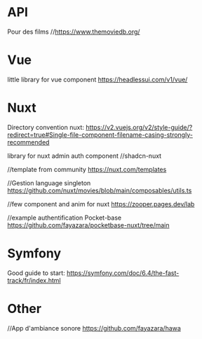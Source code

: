 
# API 
Pour des films
//https://www.themoviedb.org/

# Vue
little library for vue component
https://headlessui.com/v1/vue/

# Nuxt

Directory convention nuxt:
https://v2.vuejs.org/v2/style-guide/?redirect=true#Single-file-component-filename-casing-strongly-recommended

library for nuxt admin auth component
//shadcn-nuxt

//template from community
https://nuxt.com/templates

//Gestion language singleton
https://github.com/nuxt/movies/blob/main/composables/utils.ts

//few component and anim for nuxt
https://zooper.pages.dev/lab

//example authentification Pocket-base
https://github.com/fayazara/pocketbase-nuxt/tree/main

# Symfony

Good guide to start: 
https://symfony.com/doc/6.4/the-fast-track/fr/index.html

# Other

//App d'ambiance sonore 
https://github.com/fayazara/hawa
